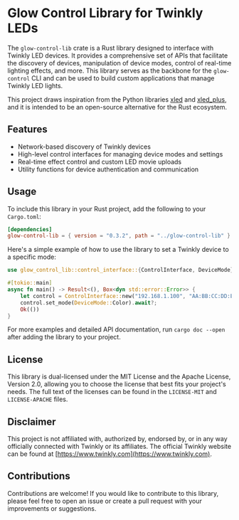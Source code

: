 # Glow Control Library for Twinkly LEDs

The `glow-control-lib` crate is a Rust library designed to interface with Twinkly LED devices. It provides a comprehensive set of APIs that facilitate the discovery of devices, manipulation of device modes, control of real-time lighting effects, and more. This library serves as the backbone for the `glow-control` CLI and can be used to build custom applications that manage Twinkly LED lights.

This project draws inspiration from the Python libraries [xled](https://github.com/scrool/xled) and [xled_plus](https://github.com/Anders-Holst/xled_plus), and it is intended to be an open-source alternative for the Rust ecosystem.

## Features

- Network-based discovery of Twinkly devices
- High-level control interfaces for managing device modes and settings
- Real-time effect control and custom LED movie uploads
- Utility functions for device authentication and communication

## Usage

To include this library in your Rust project, add the following to your `Cargo.toml`:

```toml
[dependencies]
glow-control-lib = { version = "0.3.2", path = "../glow-control-lib" }
```

Here's a simple example of how to use the library to set a Twinkly device to a specific mode:

```rust
use glow_control_lib::control_interface::{ControlInterface, DeviceMode};

#[tokio::main]
async fn main() -> Result<(), Box<dyn std::error::Error>> {
    let control = ControlInterface::new("192.168.1.100", "AA:BB:CC:DD:EE:FF").await?;
    control.set_mode(DeviceMode::Color).await?;
    Ok(())
}
```

For more examples and detailed API documentation, run `cargo doc --open` after adding the library to your project.

## License

This library is dual-licensed under the MIT License and the Apache License, Version 2.0, allowing you to choose the license that best fits your project's needs. The full text of the licenses can be found in the `LICENSE-MIT` and `LICENSE-APACHE` files.

## Disclaimer

This project is not affiliated with, authorized by, endorsed by, or in any way officially connected with Twinkly or its affiliates. The official Twinkly website can be found at [https://www.twinkly.com](https://www.twinkly.com).

## Contributions

Contributions are welcome! If you would like to contribute to this library, please feel free to open an issue or create a pull request with your improvements or suggestions.

